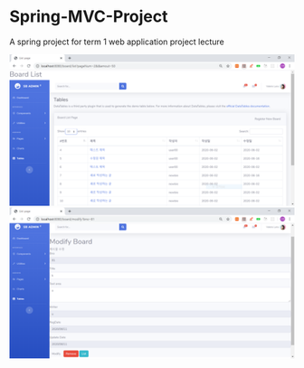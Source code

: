# Spring-MVC-Project
 A spring project for term 1 web application project lecture

<img src="/img-for-git/list1.PNG" alt="list page"/>
<img src="/img-for-git/modify.PNG" alt="modify page"/>
